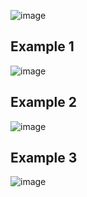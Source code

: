 ![image](https://user-images.githubusercontent.com/60442877/227069170-be105fd2-59cf-4c39-857f-2db8940a117c.png)

## Example 1

![image](https://user-images.githubusercontent.com/60442877/227069278-01cc7fdc-5c2e-4db8-a839-4cfd25642d61.png)

## Example 2

![image](https://user-images.githubusercontent.com/60442877/226513947-ba9d28ac-fb98-4c6a-adb3-72f36dd42f7c.png)

## Example 3

![image](https://user-images.githubusercontent.com/60442877/227085898-2db6c348-b897-4ebd-897a-3d07cacb59a7.png)
